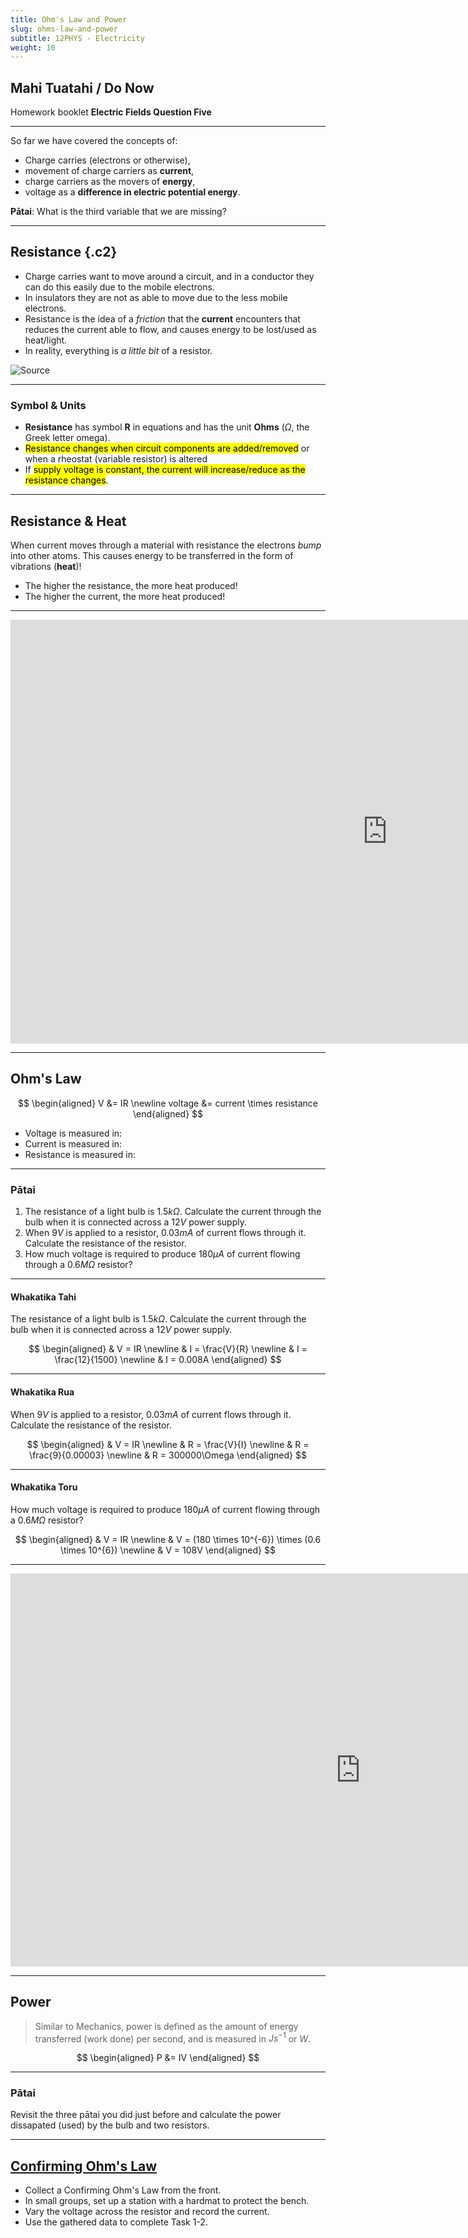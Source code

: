 ```yaml
---
title: Ohm's Law and Power
slug: ohms-law-and-power
subtitle: 12PHYS - Electricity
weight: 10
---
```


## Mahi Tuatahi / Do Now

Homework booklet __Electric Fields Question Five__

---

So far we have covered the concepts of:

- Charge carries (electrons or otherwise),
- movement of charge carriers as __current__,
- charge carriers as the movers of __energy__,
- voltage as a __difference in electric potential energy__.

__Pātai__: What is the third variable that we are missing?

---

## Resistance {.c2}

- Charge carries want to move around a circuit, and in a conductor they can do this easily due to the mobile electrons.
- In insulators they are not as able to move due to the less mobile electrons.
- Resistance is the idea of a _friction_ that the __current__ encounters that reduces the current able to flow, and causes energy to be lost/used as heat/light.
- In reality, everything is _a little bit_ of a resistor.

![[Source](https://www.webassign.net/question_assets/eraucolphysmechl1/lab_7_2_intro/manual.html)](https://www.webassign.net/question_assets/eraucolphysmechl1/lab_7_2_intro/images/figure7-2-intro-2.png)

---

### Symbol & Units

- __Resistance__ has symbol __R__ in equations and has the unit __Ohms__ ($\Omega$, the Greek letter omega).
- <mark>Resistance changes when circuit components are added/removed</mark> or when a rheostat (variable resistor) is altered
- If <mark>supply voltage is constant, the current will increase/reduce as the resistance changes</mark>.

---

## Resistance & Heat

When current moves through a material with resistance the electrons _bump_ into other atoms. This causes energy to be transferred in the form of vibrations (__heat__)!

- The higher the resistance, the more heat produced!
- The higher the current, the more heat produced!

---

<iframe width="1206" height="678" src="https://www.youtube.com/embed/Y-LPERlRHYA" frameborder="0" allow="accelerometer; autoplay; encrypted-media; gyroscope; picture-in-picture" allowfullscreen></iframe>

---

## Ohm's Law

$$
\begin{aligned}
    V &= IR \newline
    voltage &= current \times resistance
\end{aligned}
$$

- Voltage is measured in:
- Current is measured in:
- Resistance is measured in:
<!-- 
---

## {.c2}

<div>
Open Google Classroom and use the Ohm's Law simulation to help you answer these questions.

1. How does changing the voltage affect current and resistance?
2. How does changing the resistance affect current and voltage?
</div>

<iframe src="https://phet.colorado.edu/sims/html/ohms-law/latest/ohms-law_en.html" width="1200" height="800" scrolling="no" allowfullscreen></iframe> -->

---

### Pātai

1. The resistance of a light bulb is $1.5k\Omega$. Calculate the current through the bulb when it is connected across a $12V$ power supply.
2. When $9V$ is applied to a resistor, $0.03mA$ of current flows through it. Calculate the resistance of the resistor.
3. How much voltage is required to produce $180\mu A$ of current flowing through a $0.6M\Omega$ resistor?

---

#### Whakatika Tahi

The resistance of a light bulb is $1.5k\Omega$. Calculate the current through the bulb when it is connected across a $12V$ power supply.

$$
\begin{aligned}
    & V = IR \newline
    & I = \frac{V}{R} \newline
    & I = \frac{12}{1500} \newline
    & I = 0.008A
\end{aligned}
$$

---

#### Whakatika Rua

When $9V$ is applied to a resistor, $0.03mA$ of current flows through it. Calculate the resistance of the resistor.

$$
\begin{aligned}
    & V = IR \newline
    & R = \frac{V}{I} \newline
    & R = \frac{9}{0.00003} \newline
    & R = 300000\Omega
\end{aligned}
$$

---

#### Whakatika Toru

How much voltage is required to produce $180\mu A$ of current flowing through a $0.6M\Omega$ resistor?

$$
\begin{aligned}
    & V = IR \newline
    & V = (180 \times 10^{-6}) \times (0.6 \times 10^{6}) \newline
    & V = 108V
\end{aligned}
$$

---

<iframe width="1119" height="629" src="https://www.youtube.com/embed/RPvYjrSWCUo" title="YouTube video player" frameborder="0" allow="accelerometer; autoplay; clipboard-write; encrypted-media; gyroscope; picture-in-picture" allowfullscreen></iframe>

---

## Power

> Similar to Mechanics, power is defined as the amount of energy transferred (work done) per second, and is measured in $Js^{-1}$ or $W$.

$$
\begin{aligned}
    P &= IV
\end{aligned}
$$

---

### Pātai

Revisit the three pātai you did just before and calculate the power dissapated (used) by the bulb and two resistors.

---

## [Confirming Ohm's Law](https://docs.google.com/document/d/18CnDWpo-05z72rtvTztYuwp9SvlM_N1OlUIsGH7a-7c/edit#)

- Collect a Confirming Ohm's Law from the front.
- In small groups, set up a station with a hardmat to protect the bench.
- Vary the voltage across the resistor and record the current.
- Use the gathered data to complete Task 1-2.

<!--## Mahi Tuatahi

1. Open your textbook to page 197-198.
2. Draw a series circuit with 6V power supply, a bulb and a resistor. Indicate the positive and negative terminals on the power supply, and indicate the direction of conventional current and the actual movement of electrons.
3. What is the definition of current?
4. The circuit draws $0.4A$ and in total $2.5C$ goes past a certain point. How long did was the circuit on for?

---

### Pātai: What is a circuit?

![Circuit Diagram](../assets/4-basic-circuit.png "Circuit Diagram")

---

#### Whakatika

A circuit is a way to deliver energy to different components!

Open this link and build a circuit with a power supply, light bulb, resistor and switch in series. What happens when you take out the resistor?

[PhET DC Circuit Construction Simulation](https://phet.colorado.edu/sims/html/circuit-construction-kit-dc/latest/circuit-construction-kit-dc_en.html)

---

## Voltage {.c2}

- The __charge carriers__ flowing around a circuit are __energy carriers__
- The __charge carriers__ carry __electrical energy__ which comes from the power supply
- __Voltage is the amount of energy in one coulomb of charge__
- <mark>Voltage is a difference in energy</mark>

$$
\begin{aligned}
    V &= \frac{E_{p}}{q} \newline
    V &= \text{ voltage measured in...} \newline
    E_{p} &= \text{ electrical energy measured in... } \newline
    q &= \text{ charge measured in...}
\end{aligned}
$$

---

### Voltage Pātai {.c2}

1. A system has electrical potential energy of $25J$ and has $0.5C$ of charge. What is the voltage of the system?
2. A system has a voltage of $12V$ and has $1.75C$ of charge inside it. What potential energy does the system have?

$$
\begin{aligned}
    &  && \text{(K)} \newline
    &  && \text{(U)} \newline
    &  && \text{(F)} \newline
    &  && \text{(S+S)} 
\end{aligned}
$$

---

### Whakatika Tahi

$$
\begin{aligned}
    V &= \frac{E_{p}}{q} \newline
    V &= \frac{25}{0.5} \newline
    V &= 12.5V \newline
\end{aligned}
$$

---

### Whakatika Rua

$$
\begin{aligned}
    V &= \frac{E_{p}}{q} \newline
    E_{p} &= V \times q \newline
    E_{p} &= 12 \times 1.75 \newline
    E_{p} &= 21J \newline
\end{aligned}
$$

---

## Power

- The amount of energy transferred/transformed per second
- E.g. A 100W ($100 J/s, 100JS^{-1}$) light bulb transforms 100J of electrical energy per second into light and heat energy.

$$
\begin{aligned}
    P &= IV \newline
    P &= \text{ power measured in...} \newline
    I &= \text{ current measured in...} \newline
    V &= \text{ voltage measured in...}
\end{aligned}
$$

---

### Power Pātai

1. A system has a current of $0.5A$ and voltage, $6V$. What is the power consumed by the system?
2. A washing machine has a power rating of 65W and the house is using a 12V system. What current is the washing machine drawing?

$$
\begin{aligned}
    &  && \text{(K)} \newline
    &  && \text{(U)} \newline
    &  && \text{(F)} \newline
    &  && \text{(S+S)} 
\end{aligned}
$$

---

#### Whakatika Tahi

A system has a current of $0.5A$ and voltage, $6V$. What is the power consumed by the system?

$$
\begin{aligned}
    & P = IV \newline
    & P = 0.5 \times 6 \newline
    & 3W = 3J/s = 3Js^{-1} \newline
\end{aligned}
$$

---

#### Whakatika Rua

A washing machine has a power rating of 65W and the house is using a 12V system. What current is the washing machine drawing?

$$
\begin{aligned}
    & P = IV \newline
    & I = \frac{P}{V} \newline
    & I = \frac{65}{12} \newline
    & I = 5.42A \newline
\end{aligned}
$$

---

## Voltage & Power Summary

By substituting these equations into each other we can begin to see how intertwined all of these concepts are.

$$
\begin{aligned}
    I &= \frac{q}{t} \newline
    V &= \frac{E_{p}}{q} \newline
    \newline
    P &= I \times V = \frac{q}{t} \times \frac{E_{p}}{q} = \frac{E_{p}}{t}
\end{aligned}
$$
-->
